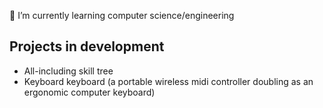 
🌱 I’m currently learning computer science/engineering

## Projects in development
- All-including skill tree
- Keyboard keyboard (a portable wireless midi controller doubling as an ergonomic computer keyboard)

<!---
garlicxd/garlicxd is a ✨ special ✨ repository because its `README.md` (this file) appears on your GitHub profile.
You can click the Preview link to take a look at your changes.
--->
